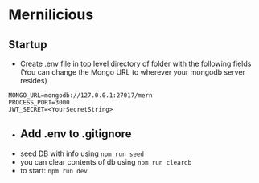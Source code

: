 # Mernilicious
## Startup
- Create .env file in top level directory of folder with the following fields (You can change the Mongo URL to wherever your mongodb server resides)
```
MONGO_URL=mongodb://127.0.0.1:27017/mern
PROCESS_PORT=3000
JWT_SECRET=<YourSecretString>
```
- ## **Add .env to .gitignore**
- seed DB with info using  ```npm run seed```
- you can clear contents of db using ```npm run cleardb```
- to start: ```npm run dev```